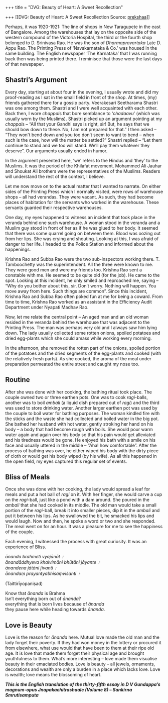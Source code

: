 +++
title = "DVG: Beauty of Heart: A Sweet Recollection"

+++
[[DVG: Beauty of Heart: A Sweet Recollection	Source: [prekshaa](https://www.prekshaa.in/article/dvg-beauty-heart-sweet-recollection)]]

<div class="field field-name-body field-type-text-with-summary field-label-hidden">

<div class="field-items">

<div class="field-item even" property="content:encoded">

Perhaps, it was 1920-1921: The line of shops in New Taragupete in the east of Bangalore. Among the warehouses that lay on the opposite side of the western compound of the Victoria Hospital, the third or the fourth shop belonged to D. Srinivasa Rao. He was the son of *Dharmapravartaka* Late D. Appu Rao. The Printing Press of ‘Navakarnataka & Co.’ was housed in the same building. The English newspaper ‘The Karnataka’ that I was running back then was being printed there. I reminisce that those were the last days of that newspaper.



## **Shastri’s Argument**

Every day, starting at about four in the evening, I usually wrote and did my proof-reading as I sat in the small field in front of the shop. At times, (my) friends gathered there for a gossip party. Veerakesari Seetharama Shastri was one among them. Shastri and I were well acquainted with each other. Back then, I wore *chappal*s that bore semblance to ‘*chadaavu*’ (which was usually worn by the Muslims). Shastri picked up an argument pointing at my *chappal*s – “All that your Gandhi says is right, sir! But, he says that we should bow down to these. No, I am not prepared for that.” I then asked – “They won't bend down and you too don’t seem to want to bend – when such is the case, how will the matter be settled?” Shastri replied – “Let them continue to stand and we too will stand. We’ll pay them whatever they deserve”. Our arguments usually ended in humor.

In the argument presented here, ‘we’ refers to the Hindus and ‘they’ to the Muslims. It was the period of the Khilafat movement. Mohammed Ali Jauhar and Shoukat Ali brothers were the representatives of the Muslims. Readers will understand the rest of the context, I believe.

Let me now move on to the actual matter that I wanted to narrate. On either sides of the Printing Press which I normally visited, were rows of warehouse shops – all had verandas. They were vacant. As such, they had become places of habitation for the servants who worked in the warehouse. These servants guarded their respective warehouses.

One day, my eyes happened to witness an incident that took place in the veranda behind one such warehouse. A woman stood in the veranda and a Muslim guy stood in front of her as if he was glued to her body. It seemed that there was some quarrel going on between them. Blood was oozing out from her lips. She was crying and shouting. Looking at this, I was afraid of danger to her life. I headed to the Police Station and informed about the happenings.

Krishna Rao and Subba Rao were the two sub-inspectors working there. T. Tamboochetty was the superintendent. All the three were known to me. They were good men and were my friends too. Krishna Rao sent a constable with me. He seemed to be quite old (for the job). He came to the spot. Looking at this incident, he only smiled and reproached me, saying – “Why do you bother about this, sir. Don’t worry. Nothing will happen. You move away from here. Such things are common”. Since this incident, Krishna Rao and Subba Rao often poked fun at me for being a coward. From time to time, Krishna Rao worked as an assistant in the Efficiency Audit Department under Nyapati Madhav Rao.

Now, let me relate the central point – An aged man and an old woman resided in the veranda behind the warehouse that was adjacent to the Printing Press. The man was perhaps very old and I always saw him lying down. The lady usually collected some rotten onions, spoiled potatoes and dried egg-plants which she could amass while working every morning.

In the afternoon, she removed the rotten part of the onions, spoiled portion of the potatoes and the dried segments of the egg-plants and cooked (with the relatively fresh parts). As she cooked, the aroma of the meal under preparation permeated the entire street and caught my nose too.



## **Routine**

After she was done with her cooking, the bathing ritual took place. The couple owned two or three earthen pots. One was to cook *ragi*-balls, another was to boil *ambali* (a liquid dish prepared out of *ragi*) and the third was used to store drinking water. Another larger earthen pot was used by the couple to boil water for bathing purposes. The woman kindled fire with the sticks and the waste she had collected and boiled water in the big pot. She bathed her husband with hot water, gently stroking her hand on his body – a body that had become rough with boils. She would pour warm water again and again over his body so that his pain would get alleviated and his tiredness would be gone. He enjoyed his bath with a smile on his face and usually uttered in the middle – “Aha! how comfortable”. After the process of bathing was over, he either wiped his body with the dirty piece of cloth or would get his body wiped (by his wife). As all this happened in the open field, my eyes captured this regular set of events.



## **Bliss of Meals**

Once she was done with her cooking, the lady would spread a leaf for meals and put a hot ball of *ragi* on it. With her finger, she would carve a cup on the *ragi*-ball, just like a pond with a dam around. She poured in the *ambali* that she had cooked in its middle. The old man would take a small portion of the *ragi*-ball, break it into smaller pieces, dip it in the *ambali* and put it between his lips. As he swallowed the bit, he smacked his lips and would laugh. Now and then, he spoke a word or two and she responded. The meal went on for an hour. It was a pleasure for me to see the happiness of the couple.

Each evening, I witnessed the process with great curiosity. It was an experience of Bliss.



*ānando brahmeti vyajānāt ।  
ānandāddhyeva khalvimāni bhūtāni jāyante ।  
ānandena jātāni jīvanti ।  
ānandaṃ prayantyabhisaṃviśanti ।*

(Taittirīyopaniṣad)

Know that *ānanda* is Brahma  
Isn’t everything born out of *ānanda*?  
everything that is born lives because of *ānanda*  
they pause here while heading towards *ānanda*.

##  **Love is Beauty**

Love is the reason for *ānanda* here. Mutual love made the old man and the lady forget their poverty. If they had won money in the lottery or procured it from elsewhere, what use would that have been to them at their ripe old age. It is love that made them forget their physical age and brought youthfulness to them. What’s more interesting – love made them visualise beauty in their emaciated bodies. Love is beauty – all jewels, ornaments, decorations and wealth are only a burden in a place which lacks love. Love is wealth; love means the blossoming of heart.



***This is the English translation of the thirty-fifth essay in D V Gundappa’s magnum-opus Jnapakachitrashaale (Volume 8) – Sankirna Smrutisamputa***

</div>

</div>

</div>
